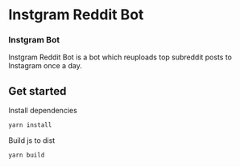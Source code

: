 # Instgram Reddit Bot

### Instgram Bot

Instgram Reddit Bot is a bot which reuploads top subreddit posts to Instagram once a day.

## Get started

Install dependencies

```bash
yarn install
```

Build js to dist

```bash
yarn build
```